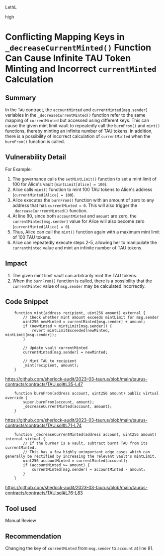 LethL

high

# Conflicting Mapping Keys in `_decreaseCurrentMinted()` Function Can Cause Infinite TAU Token Minting and Incorrect `currentMinted` Calculation

## Summary
In the `TAU` contract, the `accountMinted` and `currentMinted[msg.sender]` variables in the `_decreaseCurrentMinted()` function refer to the same mapping of `currentMinted` but accessed using different keys.
This can cause the given mint limit vault to repeatedly call the `burnFrom()` and `mint()` functions, thereby minting an infinite number of TAU tokens.
In addition, there is a possibility of incorrect calculation of `currentMinted` when the `burnFrom()` function is called.

## Vulnerability Detail
For Example:

1. The governance calls the `setMintLimit()` function to set a mint limit of 100 for Alice's vault (`mintLimit[Alice] = 100`).
2. Alice calls `mint()` function to mint 100 TAU tokens to Alice's address (`currentMinted[Alice] = 100`).
3. Alice executes the `burnFrom()` function with an amount of zero to any address that has `currentMinted = 0`. This will also trigger the `_decreaseCurrrentMinted()` function.
4. At line 80, since both `accountMinted` and `amount` are zero, the `currentMinted[msg.sender]` value for Alice will also become zero (`currentMinted[Alice] = 0`).
5. Thus, Alice can call the `mint()` function again with a maximum mint limit of 100 TAU tokens.
6. Alice can repeatedly execute steps 2-5, allowing her to manipulate the `currentMinted` value and mint an infinite number of TAU tokens.

## Impact
1. The given mint limit vault can arbitrarily mint the TAU tokens.
2. When the `burnFrom()` function is called, there is a possibility that the `currentMinted` value of `msg.sender` may be calculated incorrectly.

## Code Snippet

```solidity
    function mint(address recipient, uint256 amount) external {
        // Check whether mint amount exceeds mintLimit for msg.sender
        uint256 newMinted = currentMinted[msg.sender] + amount;
        if (newMinted > mintLimit[msg.sender]) {
            revert mintLimitExceeded(newMinted, mintLimit[msg.sender]);
        }

        // Update vault currentMinted
        currentMinted[msg.sender] = newMinted;

        // Mint TAU to recipient
        _mint(recipient, amount);
    }
```
https://github.com/sherlock-audit/2023-03-taurus/blob/main/taurus-contracts/contracts/TAU.sol#L35-L47

```solidity
    function burnFrom(address account, uint256 amount) public virtual override {
        super.burnFrom(account, amount);
        _decreaseCurrentMinted(account, amount);
    }
```
https://github.com/sherlock-audit/2023-03-taurus/blob/main/taurus-contracts/contracts/TAU.sol#L71-L74

```solidity
    function _decreaseCurrentMinted(address account, uint256 amount) internal virtual {
        // If the burner is a vault, subtract burnt TAU from its currentMinted.
        // This has a few highly unimportant edge cases which can generally be rectified by increasing the relevant vault's mintLimit.
        uint256 accountMinted = currentMinted[account];
        if (accountMinted >= amount) {
            currentMinted[msg.sender] = accountMinted - amount;
        }
    }
```
https://github.com/sherlock-audit/2023-03-taurus/blob/main/taurus-contracts/contracts/TAU.sol#L76-L83

## Tool used

Manual Review

## Recommendation

Changing the key of `currentMinted` from `msg.sender` to `account` at line 81.